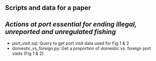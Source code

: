 ## Scripts and data for a paper
## _Actions at port essential for ending illegal, unreported and unregulated fishing_

- port_visit.sql: Query to get port visit data used for Fig 1 & 2
- domestic_vs_foreign.py: Get a proportion of domestic vs. foreign port visits (Fig 1 & 2)
